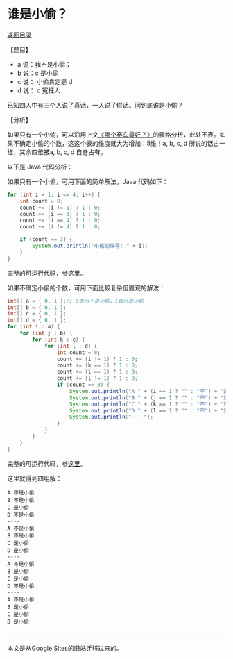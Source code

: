 # 谁是小偷？

[返回目录](../index.md)

【题目】

- a 说：我不是小偷；
- b 说：c 是小偷
- c 说： 小偷肯定是 d
- d 说： c 冤枉人

已知四人中有三个人说了真话，一人说了假话。问到底谁是小偷？

【分析】

如果只有一个小偷，可以沿用上文[《哪个赛车最好？》](../bestcar/content.md)的表格分析，此处不表。如果不确定小偷的个数，这这个表的维度就大为增加：5维！a, b, c, d 所说的话占一维，其余四维被a, b, c, d 自身占有。

以下是 Java 代码分析：

如果只有一个小偷，可用下面的简单解法，Java 代码如下：

```java
for (int i = 1; i <= 4; i++) {
    int count = 0;
    count += (i != 1) ? 1 : 0;
    count += (i == 3) ? 1 : 0;
    count += (i == 4) ? 1 : 0;
    count += (i != 4) ? 1 : 0;

    if (count == 3) {
        System.out.println("小偷的编号: " + i);
    }
}
```

完整的可运行代码，参[这里](Chief.java)。

如果不确定小偷的个数，可用下面比较复杂但直观的解法：

```java
int[] a = { 0, 1 };// 0表示不是小偷，1表示是小偷
int[] b = { 0, 1 };
int[] c = { 0, 1 };
int[] d = { 0, 1 };
for (int i : a) {
    for (int j : b) {
        for (int k : c) {
            for (int l : d) {
                int count = 0;
                count += (i != 1) ? 1 : 0;
                count += (k == 1) ? 1 : 0;
                count += (l == 1) ? 1 : 0;
                count += (l != 1) ? 1 : 0;
                if (count == 3) {
                    System.out.println("A " + (i == 1 ? "" : "不") + "是小偷");
                    System.out.println("B " + (j == 1 ? "" : "不") + "是小偷");
                    System.out.println("C " + (k == 1 ? "" : "不") + "是小偷");
                    System.out.println("D " + (l == 1 ? "" : "不") + "是小偷");
                    System.out.println("----");
                }
            }
        }
    }
}
```

完整的可运行代码，参[这里](Chief2.java)。

这里就得到四组解：

```plaintext
A 不是小偷
B 不是小偷
C 是小偷
D 不是小偷
----
A 不是小偷
B 不是小偷
C 是小偷
D 是小偷
----
A 不是小偷
B 是小偷
C 是小偷
D 不是小偷
----
A 不是小偷
B 是小偷
C 是小偷
D 是小偷
----
```

---

本文是从Google Sites的[旧站](https://sites.google.com/site/iridiumsite/)迁移过来的。
